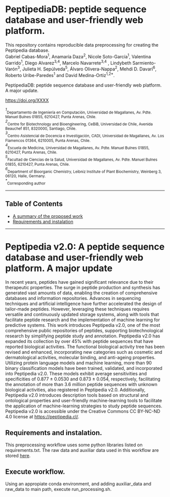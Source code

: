 # PeptipediaDB: peptide sequence database and user-friendly web platform.


This repository contains reproducible data preprocessing for creating the Peptipedia database. <br>
Gabriel Cabas-Mora<sup>1</sup>, Anamaría Daza<sup>2</sup>, Nicole Soto-García<sup>1</sup>, Valentina Garrido<sup>1</sup>, Diego Alvarez<sup>3,4</sup>, Marcelo Navarrete<sup>3,4</sup> , Lindybeth Sarmiento-Varón<sup>3</sup>, Julieta H. Sepúlveda<sup>5</sup>, Álvaro Olivera-Nappa<sup>2</sup>, Mehdi D. Davari<sup>6</sup>, Roberto Uribe-Paredes<sup>1</sup> and David Medina-Ortiz<sup>1,2*</sup>.<br>

PeptipediaDB: peptide sequence database and user-friendly web platform. A major update. <br>

https://doi.org/XXXX<br>

<sup>*1*</sup><sub>Departamento de Ingeniería en Computación, Universidad de Magallanes, Av. Pdte. Manuel Bulnes 01855, 6210427, Punta Arenas, Chile.</sub> <br>
<sup>*2*</sup><sub>Centre for Biotechnology and Bioengineering, CeBiB, Universidad de Chile, Avenida Beauchef 851, 8320000, Santiago, Chile.</sub> <br>
<sup>*3*</sup><sub>Centro Asistencial de Docencia e Investigación, CADI, Universidad de Magallanes, Av. Los Flamencos 01364, 6210005, Punta Arenas, Chile.</sub> <br>
<sup>*4*</sup><sub>Escuela de Medicina, Universidad de Magallanes, Av. Pdte. Manuel Bulnes 01855, 6210427, Punta Arenas, Chile.</sub> <br>
<sup>*5*</sup><sub>Facultad de Ciencias de la Salud, Universidad de Magallanes, Av. Pdte. Manuel Bulnes 01855, 6210427, Punta Arenas, Chile.</sub> <br>
<sup>*6*</sup><sub>Department of Bioorganic Chemistry, Leibniz Institute of Plant Biochemistry, Weinberg 3, 06120, Halle, Germany.</sub> <br>
<sup>*\**</sup><sub>Corresponding author</sub> <br>

---
## Table of Contents
- [A summary of the proposed work](#summary)
- [Requirements and instalation](#requirements)
---

<a name="summary"></a>

# Peptipedia v2.0: A peptide sequence database and user-friendly web platform. A major update
In recent years, peptides have gained significant relevance due to their therapeutic properties. The surge in peptide production and synthesis has generated vast amounts of data, enabling the creation of comprehensive databases and information repositories. Advances in sequencing techniques and artificial intelligence have further accelerated the design of tailor-made peptides. However, leveraging these techniques requires versatile and continuously updated storage systems, along with tools that facilitate peptide research and the implementation of machine learning for predictive systems. This work introduces Peptipedia v2.0, one of the most comprehensive public repositories of peptides, supporting biotechnological research by simplifying peptide study and annotation. Peptipedia v2.0 has expanded its collection by over 45% with peptide sequences that have reported biological activities. The functional biological activity tree has been revised and enhanced, incorporating new categories such as cosmetic and dermatological activities, molecular binding, and anti-ageing properties. Utilizing protein language models and machine learning, more than 90 binary classification models have been trained, validated, and incorporated into Peptipedia v2.0. These models exhibit average sensitivities and specificities of 0.877 ± 0.0530 and 0.873 ± 0.054, respectively, facilitating the annotation of more than 3.6 million peptide sequences with unknown biological activities, also registered in Peptipedia v2.0. Additionally, Peptipedia v2.0 introduces description tools based on structural and ontological properties and user-friendly machine-learning tools to facilitate the application of machine-learning strategies to study peptide sequences. Peptipedia v2.0 is accessible under the Creative Commons CC BY-NC-ND 4.0 license at https://peptipedia.cl/.

<a name="requirements"></a>

## Requirements and instalation.

This preprocessing workflow uses some python libraries listed on requirements.txt.
The raw data and auxiliar data used in this workflow are stored [here](https://drive.google.com/drive/folders/14YFwy1SXkkZGdsso5OzkRN7OB7MArPrP?usp=drive_link).

## Execute workflow.
Using an appropiate conda environment, and adding auxiliar_data and raw_data to main path, execute run_processing.sh.